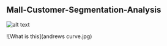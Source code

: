 ## Mall-Customer-Segmentation-Analysis
![alt text](https://images.unsplash.com/photo-1519567241046-7f570eee3ce6?ixlib=rb-1.2.1&ixid=eyJhcHBfaWQiOjEyMDd9&auto=format&fit=crop&w=1000&q=80)

![What is this](andrews curve.jpg)
